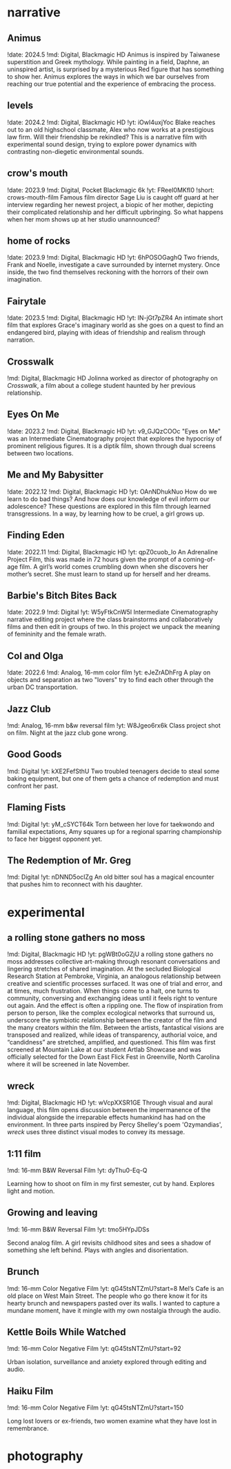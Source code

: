 <svg id=fun viewbox='-1000,-1000, 2000, 2000'></svg>

# narrative

## Animus
!date: 2024.5
!md: Digital, Blackmagic HD
Animus is inspired by Taiwanese superstition and Greek mythology. While painting in a field, Daphne, an uninspired artist, is surprised by a mysterious Red figure that has something to show her. Animus explores the ways in which we bar ourselves from reaching our true potential and the experience of embracing the process.

## levels
!date: 2024.2
!md: Digital, Blackmagic HD
!yt: iOwI4uxjYoc
Blake reaches out to an old highschool classmate, Alex who now works at a prestigious law firm. Will their friendship be rekindled? This is a narrative film with experimental sound design, trying to explore power dynamics with contrasting non-diegetic environmental sounds.

## crow's mouth
!date: 2023.9
!md: Digital, Pocket Blackmagic 6k
!yt: FReeI0MKfI0
!short: crows-mouth-film
Famous film director Sage Liu is caught off guard at her interview regarding her newest project, a biopic of her mother, depicting their complicated relationship and her difficult upbringing. So what happens when her mom shows up at her studio unannounced?

## home of rocks
!date: 2023.9
!md: Digital, Blackmagic HD
!yt: 6hPOSOGaghQ
Two friends, Frank and Noelle, investigate a cave surrounded by internet mystery. Once inside, the two find themselves reckoning with the horrors of their own imagination.

## Fairytale
!date: 2023.5
!md: Digital, Blackmagic HD
!yt: lN-jGt7pZR4
An intimate short film that explores Grace's imaginary world as she goes on a quest to find an endangered bird, playing with ideas of friendship and realism through narration.

## Crosswalk
!md: Digital, Blackmagic HD
Jolinna worked as director of photography on _Crosswalk_, a film about a college student haunted by her previous relationship.

## Eyes On Me
!date: 2023.2
!md: Digital, Blackmagic HD
!yt: v9_GJQzCOOc
"Eyes on Me" was an Intermediate Cinematography project that explores the hypocrisy of prominent religious figures. It is a diptik film, shown through dual screens between two locations.

## Me and My Babysitter
!date: 2022.12
!md: Digital, Blackmagic HD
!yt: OAnNDhukNuo
How do we learn to do bad things? And how does our knowledge of evil inform our adolescence? These questions are explored in this film through learned transgressions. In a way, by learning how to be cruel, a girl grows up.

## Finding Eden
!date: 2022.11
!md: Digital, Blackmagic HD
!yt: qpZ0cuob_Io
An Adrenaline Project Film, this was made in 72 hours given the prompt of a coming-of-age film. A girl’s world comes crumbling down when she discovers her mother’s secret. She must learn to stand up for herself and her dreams.

## Barbie's Bitch Bites Back
!date: 2022.9
!md: Digital
!yt: W5yFtkCnW5I
Intermediate Cinematography narrative editing project where the class brainstorms and collaboratively films and then edit in groups of two. In this project we unpack the meaning of femininity and the female wrath.

## Col and Olga
!date: 2022.6
!md: Analog, 16-mm color film
!yt: eJeZrADhFrg
A play on objects and separation as two "lovers" try to find each other through the urban DC transportation.

## Jazz Club
!md: Analog, 16-mm b&w reversal film
!yt: W8Jgeo6rx6k
Class project shot on film. Night at the jazz club gone wrong.

## Good Goods
!md: Digital
!yt: kXE2FefSthU
Two troubled teenagers decide to steal some baking equipment, but one of them gets a chance of redemption and must confront her past.

## Flaming Fists
!md: Digital
!yt: yM_cSYCT64k
Torn between her love for taekwondo and familial expectations, Amy squares up for a regional sparring championship to face her biggest opponent yet.

## The Redemption of Mr. Greg
!md: Digital
!yt: nDNND5ocIZg
An old bitter soul has a magical encounter that pushes him to reconnect with his daughter.

# experimental

## a rolling stone gathers no moss
!md: Digital, Blackmagic HD
!yt: pgWBt0oGZjU
a rolling stone gathers no moss addresses collective art-making through resonant conversations and lingering stretches of shared imagination. At the secluded Biological Research Station at Pembroke, Virginia, an analogous relationship between creative and scientific processes surfaced. It was one of trial and error, and at times, much frustration. When things come to a halt, one turns to community, conversing and exchanging ideas until it feels right to venture out again. And the effect is often a rippling one. The flow of inspiration from person to person, like the complex ecological networks that surround us, underscore the symbiotic relationship between the creator of the film and the many creators within the film. Between the artists, fantastical visions are transposed and realized, while ideas of transparency, authorial voice, and “candidness” are stretched, amplified, and questioned. This film was first screened at Mountain Lake at our student Artlab Showcase and was officially selected for the Down East Flick Fest in Greenville, North Carolina where it will be screened in late November.

## wreck
!md: Digital, Blackmagic HD
!yt: wVcpXXSR1GE
Through visual and aural language, this film opens discussion between the impermanence of the individual alongside the irreparable effects humankind has had on the environment. In three parts inspired by Percy Shelley's poem 'Ozymandias', _wreck_ uses three distinct visual modes to convey its message.

## 1:11 film
!md: 16-mm B&W Reversal Film
!yt: dyThu0-Eq-Q

Learning how to shoot on film in my first semester, cut by hand. Explores light and motion.

## Growing and leaving
!md: 16-mm B&W Reversal Film
!yt: tmo5HYpJDSs

Second analog film. A girl revisits childhood sites and sees a shadow of something she left behind. Plays with angles and disorientation.

## Brunch
!md: 16-mm Color Negative Film
!yt: qG45tsNTZmU?start=8
Mel’s Cafe is an old place on West Main Street. The people who go there know it for its hearty brunch and newspapers pasted over its walls. I wanted to capture a mundane moment, have it mingle with my own nostalgia through the audio.

## Kettle Boils While Watched
!md: 16-mm Color Negative Film
!yt: qG45tsNTZmU?start=92

Urban isolation, surveillance and anxiety explored through editing and audio.

## Haiku Film
!md: 16-mm Color Negative Film
!yt: qG45tsNTZmU?start=150

Long lost lovers or ex-friends, two women examine what they have lost in remembrance.

# photography

## Remember the Wolf
Wolves once roamed Virginia, but predator control programs and habitat destruction made their numbers dwindle, until they were finally declared extinct in 1980. Frequenting childhood tales, wolves are a symbol of cunning and corruption. But what happens when the very things we warn children about are eliminated due to our collective, irreversible damage? Created by previous art resident Ed Miller at Mountain Lake, The Red Wolf wearily watches over the coming and going of field scientists, researchers, and their families to the research station. Spotting the statue in the dark, a displaced urbanite might scurry, not knowing that the only wolves that remain in the mountains are made from clay. On the surface, Mountain Lake is a secluded sanctuary – no cellular connection, lots of overgrown trails, and a self-sufficient plumbing system. Seeing a fallen Hemlock teeming with decomposers, beetles and fungus, one might muse at primordial beauty and remark on the cycle of life and the transient presence of humankind. But even so, the world around it is changing. Due to its elevation, the station had been free from poison ivy and ticks – until recently. The increase in temperatures have catalyzed these creatures’ slow creep to the station, including one that eats away at the hemlock population. Perhaps it’s time to start from scratch, turn to the very ecological networks that we harm, fighting for harmony. In Remember the Wolf, five photos meditate on stories passed down from generation to generation as the warning bells of the climate crisis crescendo.

## Rooted
Autumn Samone, in her series of images in _Rooted_, taken by Jolinna Li, creates a tree sculpture with synthetic hair, framing it alongside her body and the ethereal forest floor. Often considered "natural looking", protective hair styles in black communities often use synthetic elements. Through these plays on what is considered "natural", Samone connects the performance that is culturally integral to black identity to her own bodily performance in front of the camera.

# writing

## From Distant Shores
!date: May 2024

## Crow's Mouth
!date: October 2023

## Conversations with a Phantom Piano
!sidebar: Conversations...
!date: Spring 2023

## Surfacing
!date: November 10, 2022

## Poison
!date: October 13, 2022

## Grey's Gift
!date: Spring 2022

# about

## About Artist

<div id=about-pictures><img src=media/profile/1.webp><img src=media/profile/2.webp></div>

Jolinna Li is a filmmaker based in Charlottesville, Virginia. She is a current Studio Art student at the University of Virginia concentrating in Cinematography. With experience in working with both traditional film and HD cameras, Jolinna likes exploring realism, cultural identity, relationship dynamics, and love in her work. Films she has worked on have been selected by the Virginia Film Festival and screened at the McGuffey Art center. She has also been involved in the Adrenaline project and works with Lighthouse Studios as a freelance editor.

<p>
Contact: <a href='mailto:jolinnayli@gmail.com'><u>jolinnayli@gmail.com</u></a>
<br>
Resume: <a target='_blank' href='./Resume_Jolinna_Li.pdf'><u>PDF</u></a>
</p>
